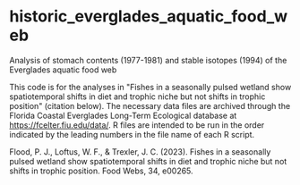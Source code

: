 # historic_everglades_aquatic_food_web
Analysis of stomach contents (1977-1981) and stable isotopes (1994) of the Everglades aquatic food web

This code is for the analyses in "Fishes in a seasonally pulsed wetland show spatiotemporal shifts in diet and trophic niche but not shifts in trophic position" (citation below). The necessary data files are archived through the Florida Coastal Everglades Long-Term Ecological database at https://fcelter.fiu.edu/data/. R files are intended to be run in the order indicated by the leading numbers in the file name of each R script. 

Flood, P. J., Loftus, W. F., & Trexler, J. C. (2023). Fishes in a seasonally pulsed wetland show spatiotemporal shifts in diet and trophic niche but not shifts in trophic position. Food Webs, 34, e00265.
